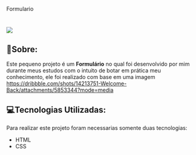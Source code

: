 Formulario
<h1>
  
![](https://ik.imagekit.io/wnf4vpn3jub/Captura_de_Tela__19__owZc2KyzL.png")

</h1>

## 📝Sobre: 
Este pequeno projeto é um **Formulário**  no qual foi desenvolvido
por mim durante meus estudos com o intuito de botar em prática meu conhecimento, ele foi realizado com base em uma imagem https://dribbble.com/shots/14213751-Welcome-Back/attachments/5853344?mode=media

## 💻Tecnologias Utilizadas:

Para realizar este projeto foram necessarias somente duas tecnologias:

- HTML
- CSS 
